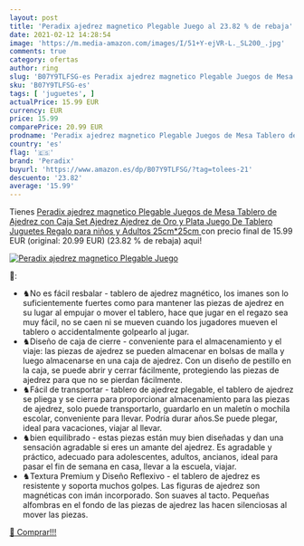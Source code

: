 ```yaml
---
layout: post
title: 'Peradix ajedrez magnetico Plegable Juego al 23.82 % de rebaja'
date: 2021-02-12 14:28:54
image: 'https://m.media-amazon.com/images/I/51+Y-ejVR-L._SL200_.jpg'
comments: true
category: ofertas
author: ring
slug: 'B07Y9TLFSG-es Peradix ajedrez magnetico Plegable Juegos de Mesa Tablero...'
sku: 'B07Y9TLFSG-es'
tags: [ 'juguetes', ]
actualPrice: 15.99 EUR
currency: EUR
price: 15.99
comparePrice: 20.99 EUR
prodname: 'Peradix ajedrez magnetico Plegable Juegos de Mesa Tablero de Ajedrez con Caja Set Ajedrez Ajedrez de Oro y Plata Juego De Tablero Juguetes Regalo para niños y Adultos  25cm*25cm '
country: 'es'
flag: '🇪🇸'
brand: 'Peradix'
buyurl: 'https://www.amazon.es/dp/B07Y9TLFSG/?tag=tolees-21'
descuento: '23.82'
average: '15.99'
---
```


Tienes [Peradix ajedrez magnetico Plegable Juegos de Mesa Tablero de Ajedrez con Caja Set Ajedrez Ajedrez de Oro y Plata Juego De Tablero Juguetes Regalo para niños y Adultos  25cm*25cm ](https://www.amazon.es/dp/B07Y9TLFSG/?tag=tolees-21) con precio final de  15.99 EUR (original: 20.99 EUR) (23.82 %  de rebaja) aqui!

[![Peradix ajedrez magnetico Plegable Juego](https://m.media-amazon.com/images/I/51+Y-ejVR-L._SL200_.jpg)](https://www.amazon.es/dp/B07Y9TLFSG/?tag=tolees-21)

🔎:

- ♞No es fácil resbalar - tablero de ajedrez magnético, los imanes son lo suficientemente fuertes como para mantener las piezas de ajedrez en su lugar al empujar o mover el tablero, hace que jugar en el regazo sea muy fácil, no se caen ni se mueven cuando los jugadores mueven el tablero o accidentalmente golpearlo al jugar.
- ♞Diseño de caja de cierre - conveniente para el almacenamiento y el viaje: las piezas de ajedrez se pueden almacenar en bolsas de malla y luego almacenarse en una caja de ajedrez. Con un diseño de pestillo en la caja, se puede abrir y cerrar fácilmente, protegiendo las piezas de ajedrez para que no se pierdan fácilmente.
- ♞Fácil de transportar - tablero de ajedrez plegable, el tablero de ajedrez se pliega y se cierra para proporcionar almacenamiento para las piezas de ajedrez, solo puede transportarlo, guardarlo en un maletín o mochila escolar, conveniente para llevar. Podría durar años.Se puede plegar, ideal para vacaciones, viajar al llevar.
- ♞bien equilibrado - estas piezas están muy bien diseñadas y dan una sensación agradable si eres un amante del ajedrez. Es agradable y práctico, adecuado para adolescentes, adultos, ancianos, ideal para pasar el fin de semana en casa, llevar a la escuela, viajar.
- ♞Textura Premium y Diseño Reflexivo - el tablero de ajedrez es resistente y soporta muchos golpes. Las figuras de ajedrez son magnéticas con imán incorporado. Son suaves al tacto. Pequeñas alfombras en el fondo de las piezas de ajedrez las hacen silenciosas al mover las piezas.

[🛒 Comprar!!!](https://www.amazon.es/dp/B07Y9TLFSG/?tag=tolees-21)
